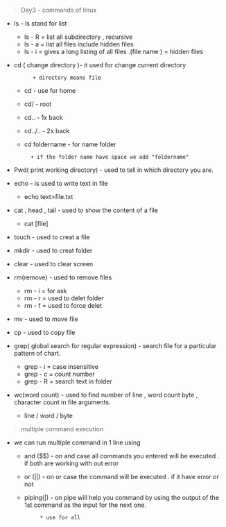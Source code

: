 > Day3 - commands of linux

+ ls - ls stand for list
  + ls - R = list all subdirectory , recursive
  + ls - a = list all files include hidden files
  + ls - i = gives a long listing of all files
     .(file name ) = hidden files
+ cd   (  change directory )- it used for change current directory
                     
            + directory means file
    + cd - use for home 
    + cd/ - root
    + cd.. - 1x back
    + cd../.. - 2x back
    + cd foldername - for name folder
            
            + if the folder name have space we add "foldername"
+ Pwd( print working directory) - used to tell in which directory you are.

+ echo - is used to write text in file 
   + echo text>file.txt
+ cat , head , tail - used to show the content of a file
  + cat [file]
+ touch - used to creat a file
+ mkdir - used to creat folder 
+ clear - used to clear screen
+ rm(remove) - used to remove files
  + rm - i = for ask
  + rm - r = used to delet folder
  + rm - f = used to force delet
+ mv - used to move file
+ cp - used to copy file
+ grep( global search for regular expression)  - search file for a particular pattern of chart.
  + grep - i = case insensitive
  + grep - c = count number
  + grep - R = search text in folder
+ wc(word count) - used to find number of line , word count byte , character count in file arguments. 
  + line   /   word     /   byte 

>multiple command execution

+ we can run multiple command in 1 line 
using 
  + and ($$) - on and case all commands you entered will be executed . if both are working with out error 
  + or (||) - on or case the command will be executed . if it have error or not
  + piping(|) - on pipe  will help you command by using the output of the 1st command as the input for the next one.

             * use for all


  